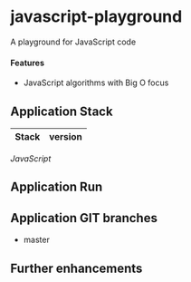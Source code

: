 # javascript-playground
A playground for JavaScript code

#### Features
- JavaScript algorithms with Big O focus

## 

## Application Stack

Stack  | version |
--- | --- |  
*JavaScript* 

## Application Run

## Application GIT branches
- master

## Further enhancements 